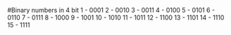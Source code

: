 #Binary numbers in 4 bit
1 - 0001
2 - 0010
3 - 0011
4 - 0100
5 - 0101
6 - 0110
7 - 0111
8 - 1000
9 - 1001
10 - 1010
11 - 1011
12 - 1100
13 - 1101
14 - 1110
15 - 1111
